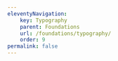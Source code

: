 ```yaml
---
eleventyNavigation:
    key: Typography
    parent: Foundations
    url: /foundations/typography/
    order: 9
permalink: false
---
```


